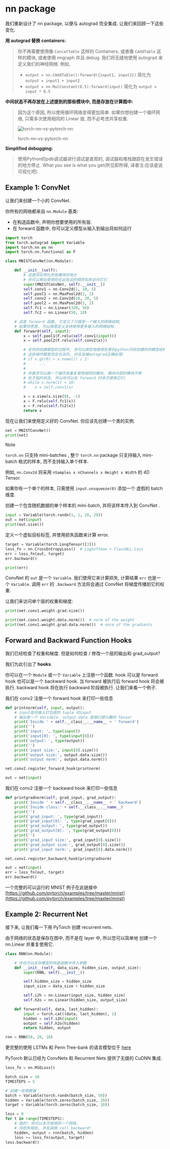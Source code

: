 # nn package

我们重新设计了 nn package, 以便与 autograd 完全集成. 让我们来回顾一下这些变化.

**用 autograd 替换 containers:**

> 你不再需要使用像 `ConcatTable` 这样的 Containers, 或者像 `CAddTable` 这样的模块, 或者使用 nngraph 并且 debug. 我们将无缝地使用 autograd 来定义我们的神经网络. 例如,
> 
> *   `output = nn.CAddTable():forward({input1, input2})` 简化为 `output = input1 + input2`
> *   `output = nn.MulConstant(0.5):forward(input)` 简化为 `output = input * 0.5`

**中间状态不再存放在上述提到的那些模块中, 而是存放在计算图中:**

> 因为这个原因, 所以使用循环网络变得更加简单. 如果你想创建一个循环网络, 只需多次使用相同的 Linear 层, 而不必考虑共享权重.
> 
> ![torch-nn-vs-pytorch-nn](img/e371c3836f0dc3f1fdb72f3e6ab42813.jpg)
> 
> torch-nn-vs-pytorch-nn

**Simplified debugging:**

> 使用Python的pdb调试器进行调试是直观的, 调试器和堆栈跟踪在发生错误的地方停止. What you see is what you get(所见即所得, 译者注:应该是说可视化吧).

## Example 1: ConvNet

让我们来创建一个小的 ConvNet.

你所有的网络都来自 `nn.Module` 基类:

*   在构造函数中, 声明你想要使用的所有层.
*   在 forward 函数中, 你可以定义模型从输入到输出将如何运行

```py
import torch
from torch.autograd import Variable
import torch.nn as nn
import torch.nn.functional as F

class MNISTConvNet(nn.Module):

    def __init__(self):
        # 这是你实例化所有模块的地方
        # 你可以稍后使用你在此给出的相同名称访问它们
        super(MNISTConvNet, self).__init__()
        self.conv1 = nn.Conv2d(1, 10, 5)
        self.pool1 = nn.MaxPool2d(2, 2)
        self.conv2 = nn.Conv2d(10, 20, 5)
        self.pool2 = nn.MaxPool2d(2, 2)
        self.fc1 = nn.Linear(320, 50)
        self.fc2 = nn.Linear(50, 10)

    # 这是 forward 函数, 它定义了只接受一个输入的网络结构,
    # 如果你愿意, 可以随意定义支持使用更多输入的网络结构.
    def forward(self, input):
        x = self.pool1(F.relu(self.conv1(input)))
        x = self.pool2(F.relu(self.conv2(x)))

        # 在你的创建模型的过程中, 你可以疯狂地使用任意的python代码创建你的模型结构,
        # 这些操作都是完全合法的, 并且会被autograd正确处理:
        # if x.gt(0) > x.numel() / 2:
        #      ...
        #
        # 你甚至可以做一个循环来重复使用相同的模块, 模块内部的模块不再
        # 处于临时状态, 所以你可以在 forward 时多次使用它们.
        # while x.norm(2) < 10:
        #    x = self.conv1(x)

        x = x.view(x.size(0), -1)
        x = F.relu(self.fc1(x))
        x = F.relu(self.fc2(x))
        return x

```

现在让我们来使用定义好的 ConvNet. 你应该先创建一个类的实例.

```py
net = MNISTConvNet()
print(net)

```

Note

`torch.nn` 只支持 mini-batches , 整个 `torch.nn` package 只支持输入 mini-batch 格式的样本, 而不支持输入单个样本.

例如, `nn.Conv2d` 将采用 `nSamples x nChannels x Height x Width` 的 4D Tensor.

如果你有一个单个的样本, 只需使用 `input.unsqueeze(0)` 添加一个 虚假的 batch 维度.

创建一个包含随机数据的单个样本的 mini-batch, 并将该样本传入到 ConvNet .

```py
input = Variable(torch.randn(1, 1, 28, 28))
out = net(input)
print(out.size())

```

定义一个虚拟目标标签, 并使用损失函数来计算 error.

```py
target = Variable(torch.LongTensor([3]))
loss_fn = nn.CrossEntropyLoss()  # LogSoftmax + ClassNLL Loss
err = loss_fn(out, target)
err.backward()

print(err)

```

ConvNet 的 `out` 是一个 `Variable`. 我们使用它来计算损失, 计算结果 `err` 也是一个 `Variable`. 调用 `err` 的 `.backward` 方法将会通过 ConvNet 将梯度传播到它的权重.

让我们来访问单个层的权重和梯度:

```py
print(net.conv1.weight.grad.size())

```

```py
print(net.conv1.weight.data.norm())  # norm of the weight
print(net.conv1.weight.grad.data.norm())  # norm of the gradients

```

## Forward and Backward Function Hooks

我们已经检查了权重和梯度. 但是如何检查 / 修改一个层的输出和 grad_output?

我们为此引出了 **hooks**.

你可以在一个 `Module` 或一个 `Variable` 上注册一个函数. hook 可以是 forward hook 也可以是一个 backward hook. 当 forward 被执行后 forward hook 将会被执行. backward hook 将在执行 backward 阶段被执行. 让我们来看一个例子.

我们在 conv2 注册一个 forward hook 来打印一些信息

```py
def printnorm(self, input, output):
    # input是将输入打包成的 tuple 的input
    # 输出是一个 Variable. output.data 是我们感兴趣的 Tensor
    print('Inside ' + self.__class__.__name__ + ' forward')
    print('')
    print('input: ', type(input))
    print('input[0]: ', type(input[0]))
    print('output: ', type(output))
    print('')
    print('input size:', input[0].size())
    print('output size:', output.data.size())
    print('output norm:', output.data.norm())

net.conv2.register_forward_hook(printnorm)

out = net(input)

```

我们在 conv2 注册一个 backward hook 来打印一些信息

```py
def printgradnorm(self, grad_input, grad_output):
    print('Inside ' + self.__class__.__name__ + ' backward')
    print('Inside class:' + self.__class__.__name__)
    print('')
    print('grad_input: ', type(grad_input))
    print('grad_input[0]: ', type(grad_input[0]))
    print('grad_output: ', type(grad_output))
    print('grad_output[0]: ', type(grad_output[0]))
    print('')
    print('grad_input size:', grad_input[0].size())
    print('grad_output size:', grad_output[0].size())
    print('grad_input norm:', grad_input[0].data.norm())

net.conv2.register_backward_hook(printgradnorm)

out = net(input)
err = loss_fn(out, target)
err.backward()

```

一个完整的可以运行的 MNIST 例子在此链接中 [https://github.com/pytorch/examples/tree/master/mnist](https://github.com/pytorch/examples/tree/master/mnist)

## Example 2: Recurrent Net

接下来, 让我们看一下用 PyTorch 创建 recurrent nets.

由于网络的状态是保存在图中, 而不是在 layer 中, 所以您可以简单地 创建一个 nn.Linear 并重复使用它.

```py
class RNN(nn.Module):

    # 你也可以在你模型的构造函数中传入参数
    def __init__(self, data_size, hidden_size, output_size):
        super(RNN, self).__init__()

        self.hidden_size = hidden_size
        input_size = data_size + hidden_size

        self.i2h = nn.Linear(input_size, hidden_size)
        self.h2o = nn.Linear(hidden_size, output_size)

    def forward(self, data, last_hidden):
        input = torch.cat((data, last_hidden), 1)
        hidden = self.i2h(input)
        output = self.h2o(hidden)
        return hidden, output

rnn = RNN(50, 20, 10)

```

更完整的使用 LSTMs 和 Penn Tree-bank 的语言模型位于 [here](https://github.com/pytorch/examples/tree/master/word_language_model)

PyTorch 默认已经为 ConvNets 和 Recurrent Nets 提供了无缝的 CuDNN 集成.

```py
loss_fn = nn.MSELoss()

batch_size = 10
TIMESTEPS = 5

# 创建一些假数据
batch = Variable(torch.randn(batch_size, 50))
hidden = Variable(torch.zeros(batch_size, 20))
target = Variable(torch.zeros(batch_size, 10))

loss = 0
for t in range(TIMESTEPS):
    # 是的! 你可以多次使用同一个网络,
    # 将损失相加, 并且调用 call backward!
    hidden, output = rnn(batch, hidden)
    loss += loss_fn(output, target)
loss.backward()

```

